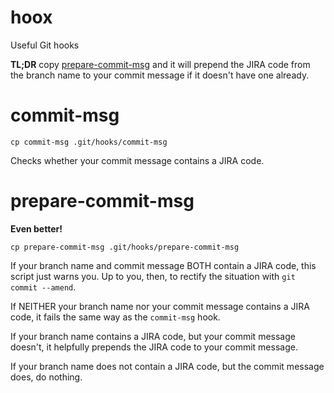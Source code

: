 # hoox
Useful Git hooks

**TL;DR** copy [prepare-commit-msg](prepare-commit-msg) and it will prepend the JIRA code from the branch name to your commit message if it doesn't have one already.

# commit-msg

    cp commit-msg .git/hooks/commit-msg

Checks whether your commit message contains a JIRA code.

# prepare-commit-msg

**Even better!**

    cp prepare-commit-msg .git/hooks/prepare-commit-msg


If your branch name and commit message BOTH contain a JIRA code, this script just warns you. Up to you, then, to rectify the situation with `git commit --amend`.

If NEITHER your branch name nor your commit message contains a JIRA code, it fails the same way as the `commit-msg` hook. 

If your branch name contains a JIRA code, but your commit message doesn't, it helpfully prepends the JIRA code to your commit message.

If your branch name does not contain a JIRA code, but the commit message does, do nothing.
